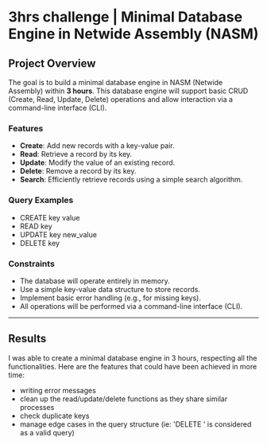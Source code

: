 # 3hrs challenge | Minimal Database Engine in Netwide Assembly (NASM)

## Project Overview

The goal is to build a minimal database engine in NASM (Netwide Assembly) within **3 hours**. This database engine will support basic CRUD (Create, Read, Update, Delete) operations and allow interaction via a command-line interface (CLI).

### Features
- **Create**:   Add new records with a key-value pair.
- **Read**:     Retrieve a record by its key.
- **Update**:   Modify the value of an existing record.
- **Delete**:   Remove a record by its key.
- **Search**:   Efficiently retrieve records using a simple search algorithm.

### Query Examples
- CREATE key value
- READ key
- UPDATE key new_value
- DELETE key

### Constraints
- The database will operate entirely in memory.
- Use a simple key-value data structure to store records.
- Implement basic error handling (e.g., for missing keys).
- All operations will be performed via a command-line interface (CLI).

---

## Results

I was able to create a minimal database engine in 3 hours, respecting all the functionalities.
Here are the features that could have been achieved in more time:
- writing error messages
- clean up the read/update/delete functions as they share similar processes
- check duplicate keys
- manage edge cases in the query structure (ie: 'DELETE ' is considered as a valid query)
